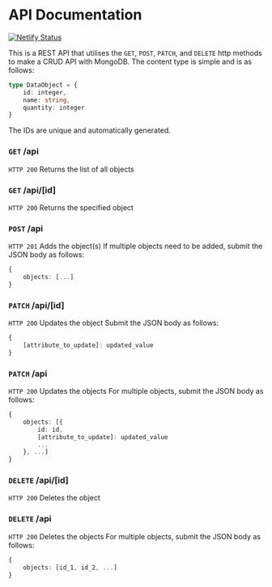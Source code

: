 # API Documentation

[![Netlify Status](https://api.netlify.com/api/v1/badges/75124f8f-aa7c-4e97-82b1-c1896ddb7c3a/deploy-status)](https://app.netlify.com/sites/adikul-daa/deploys)

This is a REST API that utilises the `GET`, `POST`, `PATCH`, and `DELETE` http methods to make a CRUD API with MongoDB. The content type is simple and is as follows:

```typescript
type DataObject = {
	id: integer,
	name: string,
	quantity: integer
}
```

The IDs are unique and automatically generated.
### `GET` /api
`HTTP 200` Returns the list of all objects
### `GET` /api/\[id]
`HTTP 200` Returns the specified object
### `POST` /api
`HTTP 201` Adds the object(s)
If multiple objects need to be added, submit the JSON body as follows: 
```typescript
{
	objects: [...]
}
```
### `PATCH` /api/\[id]
`HTTP 200` Updates the object
Submit the JSON body as follows: 
```typescript
{
	[attribute_to_update]: updated_value
}
```
### `PATCH` /api
`HTTP 200` Updates the objects
For multiple objects, submit the JSON body as follows: 
```typescript
{
	objects: [{
		id: id,
		[attribute_to_update]: updated_value
		...
	}, ...]
}
```

### `DELETE` /api/\[id]
`HTTP 200` Deletes the object
### `DELETE` /api
`HTTP 200` Deletes the objects
For multiple objects, submit the JSON body as follows: 
```typescript
{
	objects: [id_1, id_2, ...]
}
```
